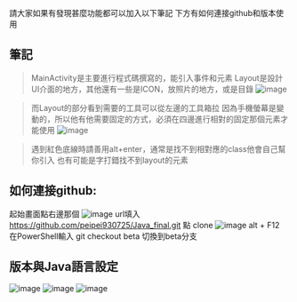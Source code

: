 請大家如果有發現甚麼功能都可以加入以下筆記
下方有如何連接github和版本使用
## 筆記

>MainActivity是主要進行程式碼撰寫的，能引入事件和元素
>Layout是設計UI介面的地方，其他還有一些是ICON，放照片的地方，或是目錄
>![image](https://github.com/peipei930725/Java_final/assets/114333331/a16c9a31-80a9-4326-b5b5-fcf15d26ca38)

>而Layout的部分看到需要的工具可以從左邊的工具箱拉
>因為手機螢幕是變動的，所以他有他需要固定的方式，必須在四邊進行相對的固定那個元素才能使用
>![image](https://github.com/peipei930725/Java_final/assets/114333331/fbb73c3d-8816-42bc-a4e8-ec3bc32bd833)

>遇到紅色底線時請善用alt+enter，通常是找不到相對應的class他會自己幫你引入
>也有可能是字打錯找不到layout的元素

## 如何連接github:
起始畫面點右邊那個
![image](https://cdn.discordapp.com/attachments/1094192360411365408/1240507058332237884/image.png?ex=6646cfba&is=66457e3a&hm=9bc4f81e10b489dd5716dc311cd0849a9d3169e0f99682c92cb698248d568640&)
url填入 https://github.com/peipei930725/Java_final.git
點 clone
![image](https://cdn.discordapp.com/attachments/1094192360411365408/1240507538403754025/image.png?ex=6646d02c&is=66457eac&hm=e7fd250c4d9e3c5a0b1fb84c2f974244bdfeea7b145475fbdbfa5c17776b1d34&)
alt + F12 在PowerShell輸入 git checkout beta 切換到beta分支

## 版本與Java語言設定
![image](https://github.com/peipei930725/Java_final/assets/114333331/dbcdb5ad-bb1c-4522-bc2a-4619c2661db9)
![image](https://github.com/peipei930725/Java_final/assets/114333331/d8a4b0a5-1f79-4136-935c-d9e15251446c)
![image](https://github.com/peipei930725/Java_final/assets/114333331/d296cdf5-b25a-4ca3-a6bd-ba503d32f2b8)

